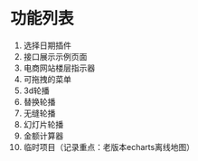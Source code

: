 # 功能列表
1. 选择日期插件
2. 接口展示示例页面
3. 电商网站楼层指示器
4. 可拖拽的菜单
5. 3d轮播
6. 替换轮播
7. 无缝轮播
8. 幻灯片轮播
9. 金额计算器
10. 临时项目（记录重点：老版本echarts离线地图）